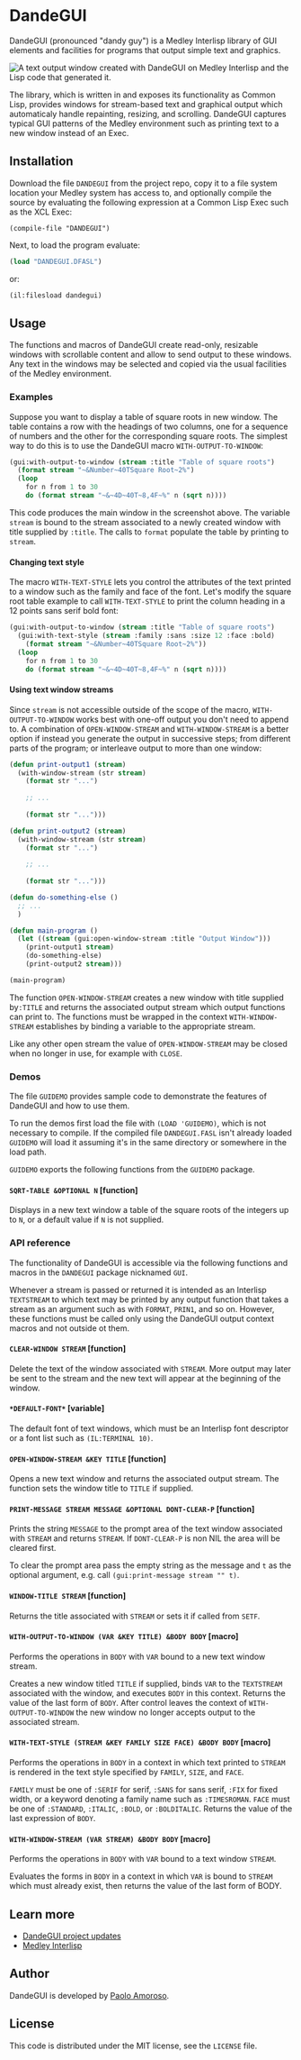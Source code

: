 # DandeGUI

DandeGUI (pronounced "dandy guy") is a Medley Interlisp library of GUI elements and facilities for programs that output simple text and graphics.

![A text output window created with DandeGUI on Medley Interlisp and the Lisp code that generated it.](https://raw.githubusercontent.com/pamoroso/dandegui/main/dandegui.png)

The library, which is written in and exposes its functionality as Common Lisp, provides windows for stream-based text and graphical output which automaticaly handle repainting, resizing, and scrolling. DandeGUI captures typical GUI patterns of the Medley environment such as printing text to a new window instead of an Exec.


## Installation

Download the file `DANDEGUI` from the project repo, copy it to a file system location your Medley system has access to, and optionally compile the source by evaluating the following expression at a Common Lisp Exec such as the XCL Exec:

```
(compile-file "DANDEGUI")
```

Next, to load the program evaluate:

```lisp
(load "DANDEGUI.DFASL")
```

or:

```lisp
(il:filesload dandegui)
```


## Usage

The functions and macros of DandeGUI create read-only, resizable windows with scrollable content and allow to send output to these windows. Any text in the windows may be selected and copied via the usual facilities of the Medley environment.


### Examples

Suppose you want to display a table of square roots in new window. The table contains a row with the headings of two columns, one for a sequence of numbers and the other for the corresponding square roots. The simplest way to do this is to use the DandeGUI macro `WITH-OUTPUT-TO-WINDOW`:

```lisp
(gui:with-output-to-window (stream :title "Table of square roots")
  (format stream "~&Number~40TSquare Root~2%")
  (loop
    for n from 1 to 30
    do (format stream "~&~4D~40T~8,4F~%" n (sqrt n))))
```

This code produces the main window in the screenshot above. The variable `stream` is bound to the stream associated to a newly created window with title supplied by `:title`. The calls to `format` populate the table by printing to `stream`.


#### Changing text style

The macro `WITH-TEXT-STYLE` lets you control the attributes of the text printed to a window such as the family and face of the font. Let's modify the square root table example to call `WITH-TEXT-STYLE` to print the column heading in a 12 points sans serif bold font:

```lisp
(gui:with-output-to-window (stream :title "Table of square roots")
  (gui:with-text-style (stream :family :sans :size 12 :face :bold)
    (format stream "~&Number~40TSquare Root~2%"))
  (loop
    for n from 1 to 30
    do (format stream "~&~4D~40T~8,4F~%" n (sqrt n))))
```


#### Using text window streams

Since `stream` is not accessible outside of the scope of the macro, `WITH-OUTPUT-TO-WINDOW` works best with one-off output you don't need to append to. A combination of `OPEN-WINDOW-STREAM` and `WITH-WINDOW-STREAM` is a better option if instead you generate the output in successive steps; from different parts of the program; or interleave output to more than one window:

```lisp
(defun print-output1 (stream)
  (with-window-stream (str stream)
    (format str "...")
  
    ;; ...
  
    (format str "...")))

(defun print-output2 (stream)
  (with-window-stream (str stream)
    (format str "...")
  
    ;; ...
  
    (format str "...")))

(defun do-something-else ()
  ;; ...
  )

(defun main-program ()
  (let ((stream (gui:open-window-stream :title "Output Window")))
    (print-output1 stream)
    (do-something-else)
    (print-output2 stream)))

(main-program)
```

The function `OPEN-WINDOW-STREAM` creates a new window with title supplied by`:TITLE` and returns the associated output stream which output functions can print to. The functions must be wrapped in the context `WITH-WINDOW-STREAM` establishes by binding a variable to the appropriate stream. 

Like any other open stream the value of `OPEN-WINDOW-STREAM` may be closed when no longer in use, for example with `CLOSE`.


### Demos

The file `GUIDEMO` provides sample code to demonstrate the features of DandeGUI and how to use them.

To run the demos first load the file with `(LOAD 'GUIDEMO)`, which is not necessary to compile. If the compiled file `DANDEGUI.FASL` isn't already loaded `GUIDEMO` will load it assuming it's in the same directory or somewhere in the load path.

`GUIDEMO` exports the following functions from the `GUIDEMO` package.


#### `SQRT-TABLE &OPTIONAL N` [function]

Displays in a new text window a table of the square roots of the integers up to `N`, or a default value if `N` is not supplied.


### API reference

The functionality of DandeGUI is accessible via the following functions and macros in the `DANDEGUI` package nicknamed `GUI`.

Whenever a stream is passed or returned it is intended as an Interlisp `TEXTSTREAM` to which text may be printed by any output function that takes a stream as an argument such as with `FORMAT`, `PRIN1`, and so on. However, these functions must be called only using the DandeGUI output context macros and not outside ot them.


#### `CLEAR-WINDOW STREAM` [function]

Delete the text of the window associated with `STREAM`. More output may later be sent to the stream and the new text will appear at the beginning of the window.


#### `*DEFAULT-FONT*` [variable]

The default font of text windows, which must be an Interlisp font descriptor or a font list such as `(IL:TERMINAL 10)`.


#### `OPEN-WINDOW-STREAM &KEY TITLE` [function]

Opens a new text window and returns the associated output stream. The function sets the window title to `TITLE` if supplied.


#### `PRINT-MESSAGE STREAM MESSAGE &OPTIONAL DONT-CLEAR-P` [function]

Prints the string `MESSAGE` to the prompt area of the text window associated with `STREAM` and returns `STREAM`. If `DONT-CLEAR-P` is non NIL the area will be cleared first.

To clear the prompt area pass the empty string as the message and `t` as the optional argument, e.g. call `(gui:print-message stream "" t)`.


#### `WINDOW-TITLE STREAM` [function]

Returns the title associated with `STREAM` or sets it if called from `SETF`.


#### `WITH-OUTPUT-TO-WINDOW (VAR &KEY TITLE) &BODY BODY` [macro]

Performs the operations in `BODY` with `VAR` bound to a new text window stream.

Creates a new window titled `TITLE` if supplied, binds `VAR` to the `TEXTSTREAM` associated with the window, and executes `BODY` in this context. Returns the value of the last form of `BODY`. After control leaves the context of `WITH-OUTPUT-TO-WINDOW` the new window no longer accepts output to the associated stream.


#### `WITH-TEXT-STYLE (STREAM &KEY FAMILY SIZE FACE) &BODY BODY` [macro]

Performs the operations in `BODY` in a context in which text printed to `STREAM` is rendered in the text style specified by `FAMILY`, `SIZE`, and `FACE`.

`FAMILY` must be one of `:SERIF` for serif, `:SANS` for sans serif, `:FIX` for fixed width, or a keyword denoting a family name such as `:TIMESROMAN`. `FACE` must be one of `:STANDARD`, `:ITALIC`, `:BOLD`, or `:BOLDITALIC`. Returns the value of the last expression of `BODY`.


#### `WITH-WINDOW-STREAM (VAR STREAM) &BODY BODY` [macro]

Performs the operations in `BODY` with `VAR` bound to a text window `STREAM`.

Evaluates the forms in `BODY` in a context in which `VAR` is bound to `STREAM` which must already exist, then returns the value of the last form of BODY.


## Learn more

* [DandeGUI project updates](https://journal.paoloamoroso.com/tag:DandeGUI)
* [Medley Interlisp](https://interlisp.org)


## Author

DandeGUI is developed by [Paolo Amoroso](https://github.com/pamoroso).


## License

This code is distributed under the MIT license, see the `LICENSE` file.
